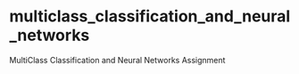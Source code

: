 # multiclass_classification_and_neural_networks
MultiClass Classification and Neural Networks Assignment 
